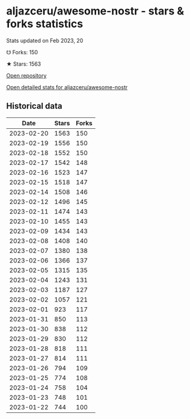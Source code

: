 # aljazceru/awesome-nostr - stars & forks statistics

Stats updated on Feb 2023, 20

☋ Forks: 150

★ Stars: 1563

[Open repository](https://github.com/aljazceru/awesome-nostr)

[Open detailed stats for aljazceru/awesome-nostr](https://reviewgithub.com/rep/aljazceru/awesome-nostr)

## Historical data
| Date | Stars | Forks |
|------|-------|-------|
| 2023-02-20 | 1563 | 150 | 
| 2023-02-19 | 1556 | 150 | 
| 2023-02-18 | 1552 | 150 | 
| 2023-02-17 | 1542 | 148 | 
| 2023-02-16 | 1523 | 147 | 
| 2023-02-15 | 1518 | 147 | 
| 2023-02-14 | 1508 | 146 | 
| 2023-02-12 | 1496 | 145 | 
| 2023-02-11 | 1474 | 143 | 
| 2023-02-10 | 1455 | 143 | 
| 2023-02-09 | 1434 | 143 | 
| 2023-02-08 | 1408 | 140 | 
| 2023-02-07 | 1380 | 138 | 
| 2023-02-06 | 1366 | 137 | 
| 2023-02-05 | 1315 | 135 | 
| 2023-02-04 | 1243 | 131 | 
| 2023-02-03 | 1187 | 127 | 
| 2023-02-02 | 1057 | 121 | 
| 2023-02-01 | 923 | 117 | 
| 2023-01-31 | 850 | 113 | 
| 2023-01-30 | 838 | 112 | 
| 2023-01-29 | 830 | 112 | 
| 2023-01-28 | 818 | 111 | 
| 2023-01-27 | 814 | 111 | 
| 2023-01-26 | 794 | 109 | 
| 2023-01-25 | 774 | 108 | 
| 2023-01-24 | 758 | 104 | 
| 2023-01-23 | 748 | 101 | 
| 2023-01-22 | 744 | 100 | 

